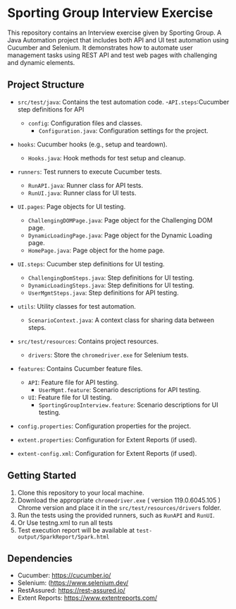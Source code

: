 # Sporting Group Interview Exercise

This repository contains an Interview exercise given by Sporting Group. A Java Automation project that includes both API and UI test automation using Cucumber and Selenium. 
It demonstrates how to automate user management tasks using REST API and test web pages with challenging and dynamic elements.

## Project Structure

- `src/test/java`: Contains the test automation code.
  -`API.steps`:Cucumber step definitions for API
  - `config`: Configuration files and classes.
    - `Configuration.java`: Configuration settings for the project.
 - `hooks`: Cucumber hooks (e.g., setup and teardown).
    - `Hooks.java`: Hook methods for test setup and cleanup.
  - `runners`: Test runners to execute Cucumber tests.
    - `RunAPI.java`: Runner class for API tests.
    - `RunUI.java`: Runner class for UI tests.
  - `UI.pages`: Page objects for UI testing.
    - `ChallengingDOMPage.java`: Page object for the Challenging DOM page.
    - `DynamicLoadingPage.java`: Page object for the Dynamic Loading page.
    - `HomePage.java`: Page object for the home page.
  - `UI.steps`: Cucumber step definitions for UI testing.
    - `ChallengingDomSteps.java`: Step definitions for UI testing.
    - `DynamicLoadingSteps.java`: Step definitions for UI testing.
    - `UserMgmtSteps.java`: Step definitions for API testing.
  - `utils`: Utility classes for test automation.
    - `ScenarioContext.java`: A context class for sharing data between steps.
 

- `src/test/resources`: Contains project resources.
  - `drivers`: Store the `chromedriver.exe` for Selenium tests.
- `features`: Contains Cucumber feature files.
  - `API`: Feature file for API testing.
    - `UserMgmt.feature`: Scenario descriptions for API testing.
  - `UI`: Feature file for UI testing.
    - `SportingGroupInterview.feature`: Scenario descriptions for UI testing.

- `config.properties`: Configuration properties for the project.
- `extent.properties`: Configuration for Extent Reports (if used).
- `extent-config.xml`: Configuration for Extent Reports (if used).

## Getting Started

1. Clone this repository to your local machine.
2. Download the appropriate `chromedriver.exe` ( version 119.0.6045.105 ) Chrome version and place it in the `src/test/resources/drivers` folder.
3. Run the tests using the provided runners, such as `RunAPI` and `RunUI`.
4. Or Use testng.xml to run all tests
5. Test execution report will be available at `test-output/SparkReport/Spark.html`

## Dependencies

- Cucumber: https://cucumber.io/
- Selenium: (https://www.selenium.dev/
- RestAssured: https://rest-assured.io/
- Extent Reports: https://www.extentreports.com/

